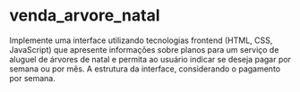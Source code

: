 # venda_arvore_natal

Implemente uma interface utilizando tecnologias frontend (HTML, CSS, JavaScript) que apresente informações sobre planos para um serviço de aluguel de árvores de natal e permita ao usuário indicar se deseja pagar por semana ou por mês. A estrutura da interface, considerando o pagamento por semana.
 
 
